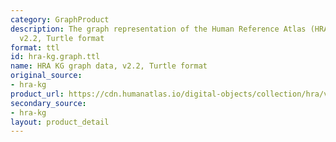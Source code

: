 ```yaml
---
category: GraphProduct
description: The graph representation of the Human Reference Atlas (HRA) dataset,
  v2.2, Turtle format
format: ttl
id: hra-kg.graph.ttl
name: HRA KG graph data, v2.2, Turtle format
original_source:
- hra-kg
product_url: https://cdn.humanatlas.io/digital-objects/collection/hra/v2.2/graph.ttl
secondary_source:
- hra-kg
layout: product_detail
---
```

